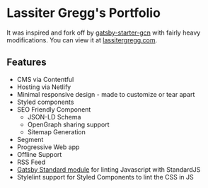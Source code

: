 # Lassiter Gregg's Portfolio

It was inspired and fork off by [gatsby-starter-gcn](https://github.com/ryanwiemer/gatsby-starter-gcn) with fairly heavy modifications. You can view it at [lassitergregg.com](https://lassitergregg.com).

## Features

* CMS via Contentful
* Hosting via Netlify
* Minimal responsive design - made to customize or tear apart
* Styled components
* SEO Friendly Component
  * JSON-LD Schema
  * OpenGraph sharing support
  * Sitemap Generation
* Segment
* Progressive Web app
* Offline Support
* RSS Feed
* [Gatsby Standard module](https://www.npmjs.com/package/eslint-config-gatsby-standard) for linting Javascript with StandardJS
* Stylelint support for Styled Components to lint the CSS in JS
